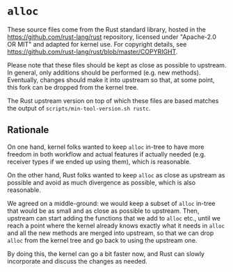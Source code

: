 # `alloc`

These source files come from the Rust standard library, hosted in
the <https://github.com/rust-lang/rust> repository, licensed under
"Apache-2.0 OR MIT" and adapted for kernel use. For copyright details,
see <https://github.com/rust-lang/rust/blob/master/COPYRIGHT>.

Please note that these files should be kept as close as possible to
upstream. In general, only additions should be performed (e.g. new
methods). Eventually, changes should make it into upstream so that,
at some point, this fork can be dropped from the kernel tree.

The Rust upstream version on top of which these files are based matches
the output of `scripts/min-tool-version.sh rustc`.


## Rationale

On one hand, kernel folks wanted to keep `alloc` in-tree to have more
freedom in both workflow and actual features if actually needed
(e.g. receiver types if we ended up using them), which is reasonable.

On the other hand, Rust folks wanted to keep `alloc` as close as
upstream as possible and avoid as much divergence as possible, which
is also reasonable.

We agreed on a middle-ground: we would keep a subset of `alloc`
in-tree that would be as small and as close as possible to upstream.
Then, upstream can start adding the functions that we add to `alloc`
etc., until we reach a point where the kernel already knows exactly
what it needs in `alloc` and all the new methods are merged into
upstream, so that we can drop `alloc` from the kernel tree and go back
to using the upstream one.

By doing this, the kernel can go a bit faster now, and Rust can
slowly incorporate and discuss the changes as needed.
